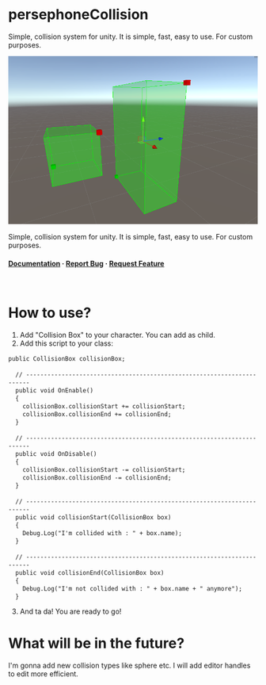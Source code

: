 # persephoneCollision
Simple, collision system for unity. It is simple, fast, easy to use. For custom purposes. 

<img src="https://github.com/OzgeKocaoglu/persephoneCollision/blob/main/Outsource/repository.png" alt="logo" width="600" height="auto" />


 <p>
    Simple, collision system for unity. It is simple, fast, easy to use. For custom purposes. 
  </p>

  <h4>
    <a href="https://github.com/OzgeKocaoglu/persephoneCollision/">Documentation</a>
  <span> · </span>
    <a href="https://github.com/OzgeKocaoglu/persephoneCollision/issues">Report Bug</a>
  <span> · </span>
    <a href="https://github.com/OzgeKocaoglu/persephoneCollision/issues">Request Feature</a>
  </h4>
</div>

<br />

# How to use?

1. Add "Collision Box" to your character. You can add as child.
2. Add this script to your class:
```
public CollisionBox collisionBox;
  
  // -----------------------------------------------------------------------
  public void OnEnable() 
  {
    collisionBox.collisionStart += collisionStart;
    collisionBox.collisionEnd += collisionEnd;
  }
  
  // -----------------------------------------------------------------------
  public void OnDisable() 
  {
    collisionBox.collisionStart -= collisionStart;
    collisionBox.collisionEnd -= collisionEnd;
  }
  
  // -----------------------------------------------------------------------
  public void collisionStart(CollisionBox box) 
  {
    Debug.Log("I'm collided with : " + box.name);
  }
  
  // -----------------------------------------------------------------------
  public void collisionEnd(CollisionBox box) 
  {
    Debug.Log("I'm not collided with : " + box.name + " anymore");
  }
```
3. And ta da! You are ready to go!

# What will be in the future?
I'm gonna add new collision types like sphere etc.
I will add editor handles to edit more efficient.

